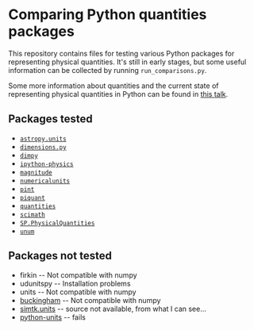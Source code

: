 Comparing Python quantities packages
====================================

This repository contains files for testing
various Python packages for representing physical quantities.
It's still in early stages,
but some useful information can be collected
by running `run_comparisons.py`.

Some more information about quantities
and the current state of representing physical quantities
in Python can be found in
[this talk](https://www.youtube.com/watch?v=N-edLdxiM40).

Packages tested
---------------

* [`astropy.units`](https://astropy.readthedocs.org/en/latest/units/index.html)
* [`dimensions.py`](http://code.activestate.com/recipes/577333-numerical-type-with-units-dimensionspy/)
* [`dimpy`](http://www.inference.phy.cam.ac.uk/db410/)
* [`ipython-physics`](https://bitbucket.org/birkenfeld/ipython-physics)
* [`magnitude`](http://juanreyero.com/open/magnitude/index.html)
* [`numericalunits`](https://github.com/sbyrnes321/numericalunits)
* [`pint`](https://pint.readthedocs.org/en/latest/)
* [`piquant`](http://sourceforge.net/p/piquant/code/HEAD/tree/trunk/)
* [`quantities`](http://pythonhosted.org/quantities/)
* [`scimath`](http://docs.enthought.com/scimath/)
* [`SP.PhysicalQuantities`](https://bitbucket.org/khinsen/scientificpython)
* [`unum`](http://home.scarlet.be/be052320/Unum.html)


Packages not tested
-------------------

* firkin -- Not compatible with numpy
* udunitspy -- Installation problems
* units -- Not compatible with numpy
* [buckingham](https://code.google.com/p/buckingham/)
  -- Not compatible with numpy
* [simtk.units](https://simtk.org/home/python_units)
  -- source not available, from what I can see...
* [python-units](https://github.com/doublereedkurt/python-units)
  -- fails
